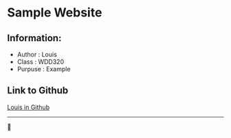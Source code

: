 # Sample Website

## Information:
* Author : Louis
* Class : WDD320
* Purpuse : Example

## Link to Github
[Louis in Github](https://github.com/lschlimpert)

---
:rocket: